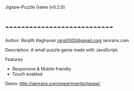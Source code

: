 Jigsaw-Puzzle Game (v0.2.0)
# --------------------------- #

Author:
Ranjith Raghavan
rans0000@gmail.com
iamrans.com

Description:
A small puzzle game made with JavaScript.

Features
* Responsive & Mobile friendly
* Touch enabled

Demo: http://iamrans.com/experiments/jigsaw/